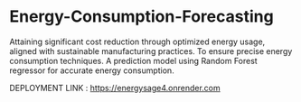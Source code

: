 # Energy-Consumption-Forecasting
Attaining significant cost reduction through optimized energy usage, aligned with sustainable manufacturing practices. To ensure precise energy consumption techniques. A prediction model using Random Forest regressor for accurate energy consumption.

DEPLOYMENT LINK : https://energysage4.onrender.com
